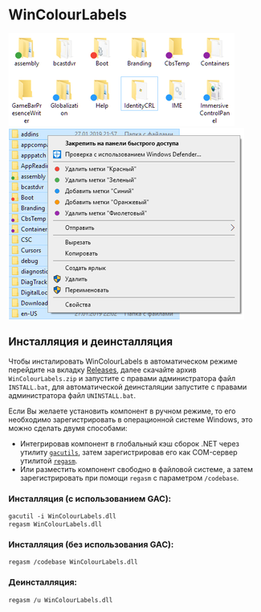 # WinColourLabels

![IconOverlay](./Docs/iconoverlays.png)
![ContextMenu](./Docs/contextmenu.png)

## Инсталляция и деинсталляция
Чтобы инсталировать WinColourLabels в автоматическом режиме перейдите на вкладку [Releases](https://github.com/habro430/WinColourLabels/releases), далее скачайте архив `WinColourLabels.zip` и запустите с правами администратора файл `INSTALL.bat`, для автоматической деинсталяции запустите с правами администратора файл `UNINSTALL.bat`.

Если Вы желаете установить компонент в ручном режиме, то его необходимо зарегистрировать в операционной системе Windows, это можно сделать двумя способами:

+ Интегрировав компонент в глобальный кэш сборок .NET через утилиту [`gacutils`](https://docs.microsoft.com/ru-ru/dotnet/framework/app-domains/how-to-install-an-assembly-into-the-gac), затем зарегистрировав его как COM-сервер утилитой [`regasm`](https://docs.microsoft.com/ru-ru/dotnet/framework/tools/regasm-exe-assembly-registration-tool).
+ Или разместить компонент свободно в файловой системе, а затем зарегистрировать при помощи `regasm` с параметром `/codebase`.

### Инсталляция (с использованием GAC):
```
gacutil -i WinColourLabels.dll
regasm WinColourLabels.dll
```

### Инсталляция (без использования GAC):
```
regasm /codebase WinColourLabels.dll
```

### Деинсталляция:
```
regasm /u WinColourLabels.dll
```
